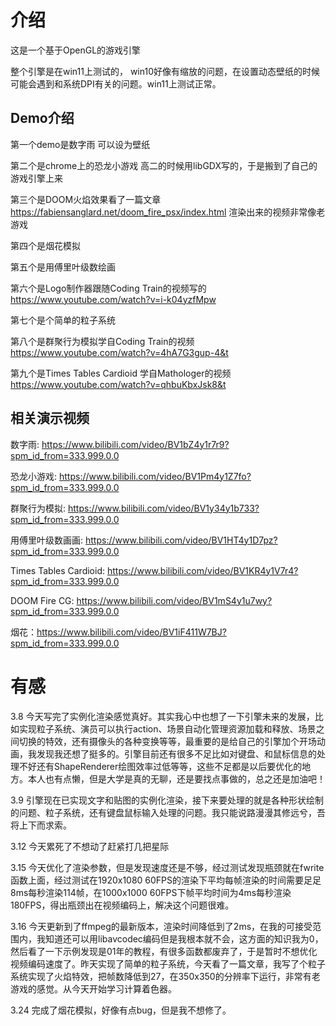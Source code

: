 # 介绍
这是一个基于OpenGL的游戏引擎

整个引擎是在win11上测试的， win10好像有缩放的问题，在设置动态壁纸的时候可能会遇到和系统DPI有关的问题。win11上测试正常。

## Demo介绍
第一个demo是数字雨 可以设为壁纸

第二个是chrome上的恐龙小游戏 高二的时候用libGDX写的，于是搬到了自己的游戏引擎上来

第三个是DOOM火焰效果看了一篇文章 https://fabiensanglard.net/doom_fire_psx/index.html 渲染出来的视频非常像老游戏

第四个是烟花模拟

第五个是用傅里叶级数绘画

第六个是Logo制作器跟随Coding Train的视频写的 https://www.youtube.com/watch?v=i-k04yzfMpw

第七个是个简单的粒子系统

第八个是群聚行为模拟学自Coding Train的视频 https://www.youtube.com/watch?v=4hA7G3gup-4&t

第九个是Times Tables Cardioid 学自Mathologer的视频 https://www.youtube.com/watch?v=qhbuKbxJsk8&t

## 相关演示视频
数字雨: https://www.bilibili.com/video/BV1bZ4y1r7r9?spm_id_from=333.999.0.0

恐龙小游戏: https://www.bilibili.com/video/BV1Pm4y1Z7fo?spm_id_from=333.999.0.0

群聚行为模拟: https://www.bilibili.com/video/BV1y34y1b733?spm_id_from=333.999.0.0

用傅里叶级数画画: https://www.bilibili.com/video/BV1HT4y1D7pz?spm_id_from=333.999.0.0

Times Tables Cardioid: https://www.bilibili.com/video/BV1KR4y1V7r4?spm_id_from=333.999.0.0

DOOM Fire CG: https://www.bilibili.com/video/BV1mS4y1u7wy?spm_id_from=333.999.0.0

烟花：https://www.bilibili.com/video/BV1iF411W7BJ?spm_id_from=333.999.0.0

# 有感
3.8 今天写完了实例化渲染感觉真好。其实我心中也想了一下引擎未来的发展，比如实现粒子系统、演员可以执行action、场景自动化管理资源加载和释放、场景之间切换的特效，还有摄像头的各种变换等等，最重要的是给自己的引擎加个开场动画，我发现我还想了挺多的。引擎目前还有很多不足比如对键盘、和鼠标信息的处理不好还有ShapeRenderer绘图效率过低等等，这些不足都是以后要优化的地方。本人也有点懒，但是大学是真的无聊，还是要找点事做的，总之还是加油吧！

3.9 引擎现在已实现文字和贴图的实例化渲染，接下来要处理的就是各种形状绘制的问题、粒子系统，还有键盘鼠标输入处理的问题。我只能说路漫漫其修远兮，吾将上下而求索。

3.12 今天累死了不想动了赶紧打几把星际

3.15 今天优化了渲染参数，但是发现速度还是不够，经过测试发现瓶颈就在fwrite函数上面，经过测试在1920x1080 60FPS的渲染下平均每帧渲染的时间需要足足8ms每秒渲染114帧，在1000x1000 60FPS下帧平均时间为4ms每秒渲染180FPS，得出瓶颈出在视频编码上，解决这个问题很难。

3.16 今天更新到了ffmpeg的最新版本，渲染时间降低到了2ms，在我的可接受范围内，我知道还可以用libavcodec编码但是我根本就不会，这方面的知识我为0，然后看了一下示例发现是01年的教程，有很多函数都废弃了，于是暂时不想优化视频编码速度了。昨天实现了简单的粒子系统，今天看了一篇文章，我写了个粒子系统实现了火焰特效，把帧数降低到27，在350x350的分辨率下运行，非常有老游戏的感觉。从今天开始学习计算着色器。

3.24 完成了烟花模拟，好像有点bug，但是我不想修了。